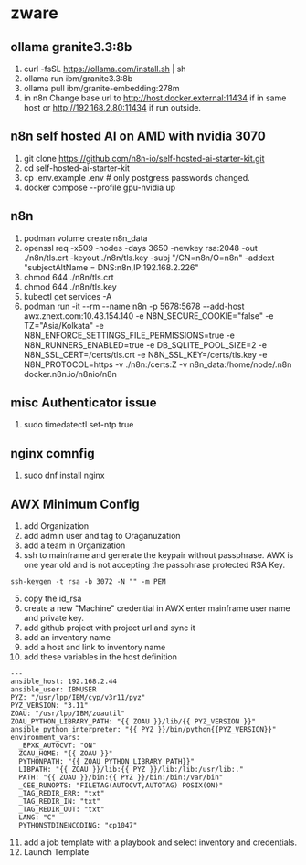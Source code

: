 # zware

## ollama granite3.3:8b 
1. curl -fsSL https://ollama.com/install.sh | sh
2. ollama run ibm/granite3.3:8b
3. ollama pull ibm/granite-embedding:278m
4. in n8n Change base url to http://host.docker.external:11434 if in same host or http://192.168.2.80:11434 if run outside.

## n8n self hosted AI on AMD with nvidia 3070
1. git clone https://github.com/n8n-io/self-hosted-ai-starter-kit.git
2. cd self-hosted-ai-starter-kit
3. cp .env.example .env # only postgress passwords changed.
4. docker compose --profile gpu-nvidia up

## n8n

1. podman volume create n8n_data
2. openssl req -x509 -nodes -days 3650 -newkey rsa:2048 -out ./n8n/tls.crt -keyout ./n8n/tls.key -subj "/CN=n8n/O=n8n" -addext "subjectAltName = DNS:n8n,IP:192.168.2.226"
3. chmod 644 ./n8n/tls.crt
4. chmod 644 ./n8n/tls.key
5. kubectl get services -A
6. podman run -it --rm --name n8n -p 5678:5678 --add-host awx.znext.com:10.43.154.140 -e N8N_SECURE_COOKIE="false" -e TZ="Asia/Kolkata" -e N8N_ENFORCE_SETTINGS_FILE_PERMISSIONS=true -e N8N_RUNNERS_ENABLED=true -e DB_SQLITE_POOL_SIZE=2 -e N8N_SSL_CERT=/certs/tls.crt -e N8N_SSL_KEY=/certs/tls.key -e N8N_PROTOCOL=https -v ./n8n:/certs:Z -v n8n_data:/home/node/.n8n docker.n8n.io/n8nio/n8n
   
## misc Authenticator issue
1. sudo timedatectl set-ntp true

## nginx comnfig
1. sudo dnf install nginx

## AWX Minimum Config

1. add Organization
2. add admin user and tag to Oraganuzation
3. add a team in Organization
4. ssh to mainframe and generate the keypair without passphrase. AWX is one year old and is not accepting the passphrase protected RSA Key.
```
ssh-keygen -t rsa -b 3072 -N "" -m PEM
```
5. copy the id_rsa
6. create a new "Machine" credential in AWX enter mainframe user name and private key.
7. add github project with project url and sync it
8. add an inventory name
9. add a host and link to inventory name
10. add these variables in the host definition
```
---
ansible_host: 192.168.2.44
ansible_user: IBMUSER
PYZ: "/usr/lpp/IBM/cyp/v3r11/pyz"
PYZ_VERSION: "3.11"
ZOAU: "/usr/lpp/IBM/zoautil"
ZOAU_PYTHON_LIBRARY_PATH: "{{ ZOAU }}/lib/{{ PYZ_VERSION }}"
ansible_python_interpreter: "{{ PYZ }}/bin/python{{PYZ_VERSION}}" 
environment_vars:
  _BPXK_AUTOCVT: "ON"
  ZOAU_HOME: "{{ ZOAU }}"
  PYTHONPATH: "{{ ZOAU_PYTHON_LIBRARY_PATH}}"
  LIBPATH: "{{ ZOAU }}/lib:{{ PYZ }}/lib:/lib:/usr/lib:."
  PATH: "{{ ZOAU }}/bin:{{ PYZ }}/bin:/bin:/var/bin"
  _CEE_RUNOPTS: "FILETAG(AUTOCVT,AUTOTAG) POSIX(ON)"
  _TAG_REDIR_ERR: "txt"
  _TAG_REDIR_IN: "txt"
  _TAG_REDIR_OUT: "txt"
  LANG: "C"
  PYTHONSTDINENCODING: "cp1047"
```
11. add a job template with a playbook and select inventory and credentials.
12. Launch Template
